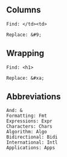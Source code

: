 ## Columns

    Find: </td><td>

    Replace: &#9;

## Wrapping

    Find: <h1>

    Replace: &#xa;

## Abbreviations

    And: &
    Formatting: Fmt
    Expressions: Expr
    Characters: Chars
    Algorithm: Algo
    Bidirectional: Bidi
    International: Intl
    Applications: Apps